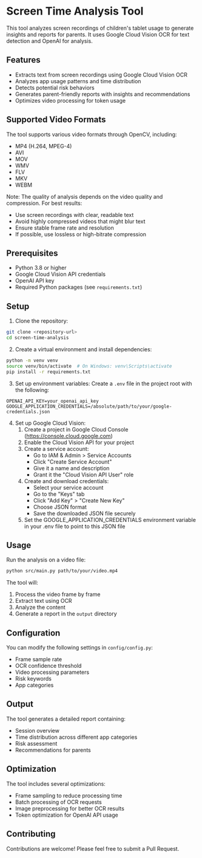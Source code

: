 # Screen Time Analysis Tool

This tool analyzes screen recordings of children's tablet usage to generate insights and reports for parents. It uses Google Cloud Vision OCR for text detection and OpenAI for analysis.

## Features

- Extracts text from screen recordings using Google Cloud Vision OCR
- Analyzes app usage patterns and time distribution
- Detects potential risk behaviors
- Generates parent-friendly reports with insights and recommendations
- Optimizes video processing for token usage

## Supported Video Formats

The tool supports various video formats through OpenCV, including:

- MP4 (H.264, MPEG-4)
- AVI
- MOV
- WMV
- FLV
- MKV
- WEBM

Note: The quality of analysis depends on the video quality and compression. For best results:

- Use screen recordings with clear, readable text
- Avoid highly compressed videos that might blur text
- Ensure stable frame rate and resolution
- If possible, use lossless or high-bitrate compression

## Prerequisites

- Python 3.8 or higher
- Google Cloud Vision API credentials
- OpenAI API key
- Required Python packages (see `requirements.txt`)

## Setup

1. Clone the repository:

```bash
git clone <repository-url>
cd screen-time-analysis
```

2. Create a virtual environment and install dependencies:

```bash
python -m venv venv
source venv/bin/activate  # On Windows: venv\Scripts\activate
pip install -r requirements.txt
```

3. Set up environment variables:
   Create a `.env` file in the project root with the following:

```
OPENAI_API_KEY=your_openai_api_key
GOOGLE_APPLICATION_CREDENTIALS=/absolute/path/to/your/google-credentials.json
```

4. Set up Google Cloud Vision:
   1. Create a project in Google Cloud Console (https://console.cloud.google.com)
   2. Enable the Cloud Vision API for your project
   3. Create a service account:
      - Go to IAM & Admin > Service Accounts
      - Click "Create Service Account"
      - Give it a name and description
      - Grant it the "Cloud Vision API User" role
   4. Create and download credentials:
      - Select your service account
      - Go to the "Keys" tab
      - Click "Add Key" > "Create New Key"
      - Choose JSON format
      - Save the downloaded JSON file securely
   5. Set the GOOGLE_APPLICATION_CREDENTIALS environment variable in your .env file to point to this JSON file

## Usage

Run the analysis on a video file:

```bash
python src/main.py path/to/your/video.mp4
```

The tool will:

1. Process the video frame by frame
2. Extract text using OCR
3. Analyze the content
4. Generate a report in the `output` directory

## Configuration

You can modify the following settings in `config/config.py`:

- Frame sample rate
- OCR confidence threshold
- Video processing parameters
- Risk keywords
- App categories

## Output

The tool generates a detailed report containing:

- Session overview
- Time distribution across different app categories
- Risk assessment
- Recommendations for parents

## Optimization

The tool includes several optimizations:

- Frame sampling to reduce processing time
- Batch processing of OCR requests
- Image preprocessing for better OCR results
- Token optimization for OpenAI API usage

## Contributing

Contributions are welcome! Please feel free to submit a Pull Request.

